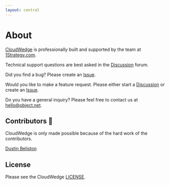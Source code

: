 ```yaml
---
layout: central
---
```


# About

[CloudWedge](https://cloudwedge.io/) is professionally built and supported by the team at [1Strategy.com](https://1Strategy.com).

Technical support questions are best asked in the [Discussion](https://github.com/cloudwedge/cloudwedge/discussions) forum.

Did you find a bug? Please create an [Issue](https://github.com/cloudwedge/cloudwedge/issues).

Would you like to make a feature request. Please either start a [Discussion](https://github.com/cloudwedge/cloudwedge/discussions) or create an [Issue](https://github.com/cloudwedge/cloudwedge/issues).

Do you have a general inquiry? Please feel free to contact us at [hello@object.net](mailto:hello@object.net).

## Contributors :clap:

CloudWedge is only made possible because of the hard work of the contributors.

[Dustin Beliston](https://github.com/dwbelliston/markdig)

## License

Please see the CloudWedge [LICENSE](LICENSE.md).